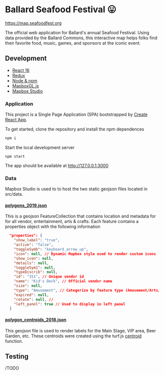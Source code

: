 # Ballard Seafood Festival 😛

https://map.seafoodfest.org

The official web application for Ballard's annual Seafood Festival. Using data provided by the Ballard Commons, this interactive map helps folks find their favorite food, music, games, and sponsors at the iconic event.


## Development

- [React 16](https://reactjs.org/)
- [Redux](https://redux.js.org/)
- [Node & npm](https://www.npmjs.com/)
- [MapboxGL.js](https://docs.mapbox.com/mapbox-gl-js/api/)
- [Mapbox Studio](https://www.mapbox.com/mapbox-studio)

### Application

This project is a Single Page Application (SPA) bootstrapped by [Create React App](https://github.com/facebookincubator/create-react-app).

To get started, clone the repository and install the npm dependences
```bash
npm i
```

Start the local development server
```
npm start
```
The app should be available at http://127.0.0.1:3000

### Data
Mapbox Studio is used to to host the two static geojson files located in src/data.

#### [polygons_2019.json](/src/data/polygons_2018.json)

This is a geojson FeatureCollection that contains location and metadata for for all vendor, entertainment, arts & crafts. Each feature contains a properties object with the following information

```json
  "properties": {
    "show_label": "true",
    "active": "false",
    "toggleSymb": "keyboard_arrow_up",
    "icon": null, // Dynamic Mapbox style used to render custom icons
    "show_icon": null,
    "details": null,
    "toggleSym1": null,
    "typeDiscrib": null,
    "id": "351", // Unique vendor id
    "name": "Kid's Deck", // Official vendor name
    "size": null,
    "type": "Amusement", // Categorize by feature type (Amusement/Arts/Food) in right panel
    "expired": null,
    "rotate": null, // 
    "left_panel": true // Used to display in left panel
  }
```


#### [polygon_centroids_2018.json](/src/data/polygon_centroids_2018.json)

This geojson file is used to render labels for the Main Stage, VIP area, Beer Garden, etc. These centroids were created using the turf.js [centroid](http://turfjs.org/docs/#centroid) function.


## Testing

/TODO

